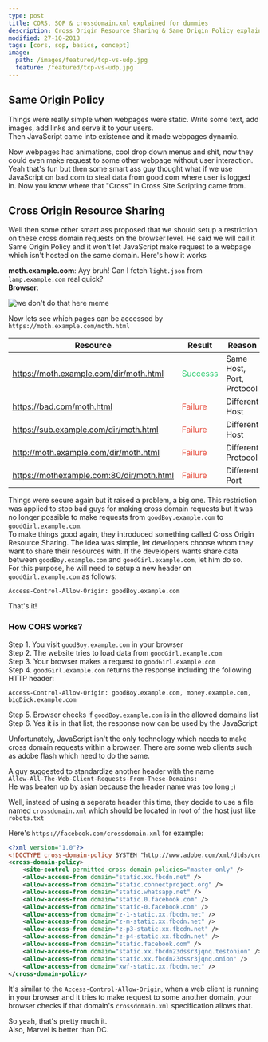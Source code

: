 ```yaml
---
type: post
title: CORS, SOP & crossdomain.xml explained for dummies
description: Cross Origin Resource Sharing & Same Origin Policy explained.
modified: 27-10-2018
tags: [cors, sop, basics, concept]
image:
  path: /images/featured/tcp-vs-udp.jpg
  feature: /featured/tcp-vs-udp.jpg
---
```


## Same Origin Policy

Things were really simple when webpages were static. Write some text, add images, add links and serve it to your users.<br>
Then JavaScript came into existence and it made webpages dynamic.
<!--more-->
Now webpages had animations, cool drop down menus and shit, now they could even make request to some other webpage without user interaction.
Yeah that's fun but then some smart ass guy thought what if we use JavaScript on bad.com to steal data from good.com where user is logged in.
Now you know where that "Cross" in Cross Site Scripting came from.

## Cross Origin Resource Sharing

Well then some other smart ass proposed that we should setup a restriction on these cross domain requests on the browser level.
He said we will call it Same Origin Policy and it won't let JavaScript make request to a webpage which isn't hosted on the same domain.
Here's how it works

**moth.example.com**: Ayy bruh! Can I fetch `light.json` from `lamp.example.com` real quick?<br>
**Browser**:

![we don't do that here meme](https://i.redd.it/zw17doei2h211.jpg)

Now lets see which pages can be accessed by `https://moth.example.com/moth.html`

|Resource|Result|Reason|
|--------|------|------|
|https://moth.example.com/dir/moth.html|<span style="color: #2ecc71">Successs</span>|Same Host, Port, Protocol|
|https://bad.com/moth.html|<span style="color: #e74c3c">Failure</span>|Different Host|
|https://sub.example.com/dir/moth.html|<span style="color: #e74c3c">Failure</span>|Different Host|
|http://moth.example.com/dir/moth.html|<span style="color: #e74c3c">Failure</span>|Different Protocol|
|https://mothexample.com:80/dir/moth.html|<span style="color: #e74c3c">Failure</span>|Different Port|

Things were secure again but it raised a problem, a big one. This restriction was applied to stop bad guys for making cross domain requests but it was no longer possible to make requests from `goodBoy.example.com` to `goodGirl.example.com`.<br>
To make things good again, they introduced something called Cross Origin Resource Sharing. The idea was simple, let developers choose whom they want to share their resources with. If the developers wants share data between `goodBoy.example.com` and `goodGirl.example.com`, let him do so.<br>
For this purpose, he will need to setup a new header on `goodGirl.example.com` as follows:

`Access-Control-Allow-Origin: goodBoy.example.com`

That's it!

### How CORS works?

Step 1. You visit `goodBoy.example.com` in your browser<br>
Step 2. The website tries to load data from `goodGirl.example.com`<br>
Step 3. Your browser makes a request to `goodGirl.example.com`<br>
Step 4. `goodGirl.example.com` returns the response including the following HTTP header:<br>

`Access-Control-Allow-Origin: goodBoy.example.com, money.example.com, bigDick.example.com`

Step 5. Browser checks if `goodBoy.example.com` is in the allowed domains list<br>
Step 6. Yes it is in that list, the response now can be used by the JavaScript<br>

Unfortunately, JavaScript isn't the only technology which needs to make cross domain requests within a browser.
There are some web clients such as adobe flash which need to do the same.

A guy suggested to standardize another header with the name<br>
`Allow-All-The-Web-Client-Requests-From-These-Domains:`<br>
He was beaten up by asian because the header name was too long ;)

Well, instead of using a seperate header this time, they decide to use a file named `crossdomain.xml` which should be located in root of the host just like `robots.txt`

Here's `https://facebook.com/crossdomain.xml` for example:

```xml
<?xml version="1.0"?>
<!DOCTYPE cross-domain-policy SYSTEM "http://www.adobe.com/xml/dtds/cross-domain-policy.dtd">
<cross-domain-policy>
	<site-control permitted-cross-domain-policies="master-only" />
	<allow-access-from domain="static.xx.fbcdn.net" />
	<allow-access-from domain="static.connectproject.org" />
	<allow-access-from domain="static.whatsapp.net" />
	<allow-access-from domain="static.0.facebook.com" />
	<allow-access-from domain="static-0.facebook.com" />
	<allow-access-from domain="z-1-static.xx.fbcdn.net" />
	<allow-access-from domain="z-m-static.xx.fbcdn.net" />
	<allow-access-from domain="z-p3-static.xx.fbcdn.net" />
	<allow-access-from domain="z-p4-static.xx.fbcdn.net" />
	<allow-access-from domain="static.facebook.com" />
	<allow-access-from domain="static.xx.fbcdn23dssr3jqnq.testonion" />
	<allow-access-from domain="static.xx.fbcdn23dssr3jqnq.onion" />
	<allow-access-from domain="xwf-static.xx.fbcdn.net" />
</cross-domain-policy>
```

It's similar to the `Access-Control-Allow-Origin`, when a web client is running in your browser and it tries to make request to some another domain,
your browser checks if that domain's `crossdomain.xml` specification allows that.

So yeah, that's pretty much it.<br>
Also, Marvel is better than DC.
